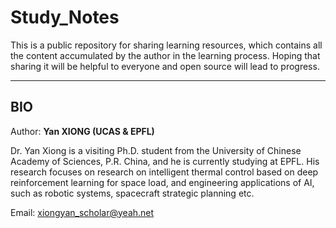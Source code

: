 # Study_Notes
 
This is a public repository for sharing learning resources, which contains all the content accumulated by the author in the learning process. Hoping that sharing it will be helpful to everyone and open source will lead to progress.


---


## **BIO**

Author: **Yan XIONG (UCAS & EPFL)**

Dr. Yan Xiong is a visiting Ph.D. student from the University of Chinese Academy of Sciences, P.R. China, and he is currently studying at EPFL. His research focuses on research on intelligent thermal control based on deep reinforcement learning for space load, and engineering applications of AI, such as robotic systems, spacecraft strategic planning etc.

Email: xiongyan_scholar@yeah.net
